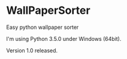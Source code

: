 # WallPaperSorter
Easy python wallpaper sorter

I'm using Python 3.5.0 under Windows (64bit). 

Version 1.0 released.